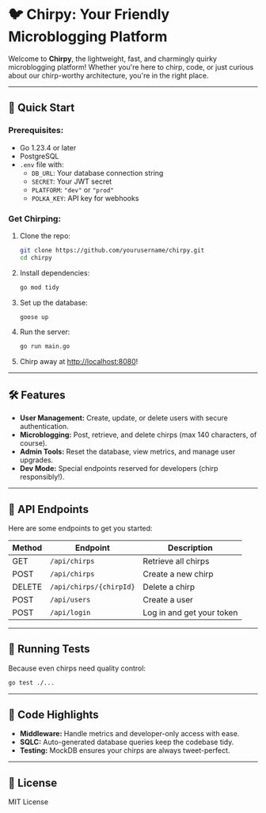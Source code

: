 # 🐦 Chirpy: Your Friendly Microblogging Platform

Welcome to **Chirpy**, the lightweight, fast, and charmingly quirky microblogging platform! Whether you're here to chirp, code, or just curious about our chirp-worthy architecture, you're in the right place.

---

## 🚀 Quick Start

### Prerequisites:
- Go 1.23.4 or later
- PostgreSQL
- `.env` file with:
  - `DB_URL`: Your database connection string
  - `SECRET`: Your JWT secret
  - `PLATFORM`: `"dev"` or `"prod"`
  - `POLKA_KEY`: API key for webhooks

### Get Chirping:
1. Clone the repo:  
   ```bash
   git clone https://github.com/yourusername/chirpy.git
   cd chirpy
   ```

2. Install dependencies:  
   ```bash
   go mod tidy
   ```

3. Set up the database:  
   ```bash
   goose up
   ```

4. Run the server:  
   ```bash
   go run main.go
   ```

5. Chirp away at [http://localhost:8080](http://localhost:8080)!

---

## 🛠 Features

- **User Management:** Create, update, or delete users with secure authentication.
- **Microblogging:** Post, retrieve, and delete chirps (max 140 characters, of course).
- **Admin Tools:** Reset the database, view metrics, and manage user upgrades.
- **Dev Mode:** Special endpoints reserved for developers (chirp responsibly!).

---

## 🤖 API Endpoints

Here are some endpoints to get you started:

| Method | Endpoint                  | Description                      |
|--------|---------------------------|----------------------------------|
| GET    | `/api/chirps`             | Retrieve all chirps             |
| POST   | `/api/chirps`             | Create a new chirp              |
| DELETE | `/api/chirps/{chirpId}`   | Delete a chirp                  |
| POST   | `/api/users`              | Create a user                   |
| POST   | `/api/login`              | Log in and get your token       |

---

## 🧪 Running Tests

Because even chirps need quality control:  
```bash
go test ./...
```

---

## 🎨 Code Highlights

- **Middleware:** Handle metrics and developer-only access with ease.
- **SQLC:** Auto-generated database queries keep the codebase tidy.
- **Testing:** MockDB ensures your chirps are always tweet-perfect.

---

## 📜 License
MIT License 
